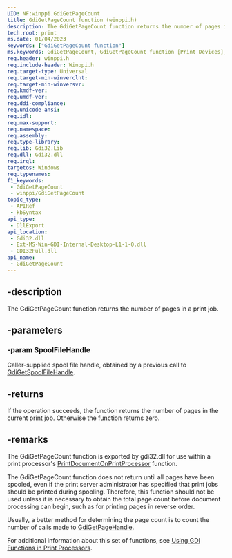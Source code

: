 ```yaml
---
UID: NF:winppi.GdiGetPageCount
title: GdiGetPageCount function (winppi.h)
description: The GdiGetPageCount function returns the number of pages in a print job.
tech.root: print
ms.date: 01/04/2023
keywords: ["GdiGetPageCount function"]
ms.keywords: GdiGetPageCount, GdiGetPageCount function [Print Devices], gdifnc_f34bbc65-29f2-47b1-aec3-523af01a804c.xml, print.gdigetpagecount, winppi/GdiGetPageCount
req.header: winppi.h
req.include-header: Winppi.h
req.target-type: Universal
req.target-min-winverclnt: 
req.target-min-winversvr: 
req.kmdf-ver: 
req.umdf-ver: 
req.ddi-compliance: 
req.unicode-ansi: 
req.idl: 
req.max-support: 
req.namespace: 
req.assembly: 
req.type-library: 
req.lib: Gdi32.Lib
req.dll: Gdi32.dll
req.irql: 
targetos: Windows
req.typenames: 
f1_keywords:
 - GdiGetPageCount
 - winppi/GdiGetPageCount
topic_type:
 - APIRef
 - kbSyntax
api_type:
 - DllExport
api_location:
 - Gdi32.dll
 - Ext-MS-Win-GDI-Internal-Desktop-L1-1-0.dll
 - GDI32Full.dll
api_name:
 - GdiGetPageCount
---
```


## -description

The GdiGetPageCount function returns the number of pages in a print job.

## -parameters

### -param SpoolFileHandle

Caller-supplied spool file handle, obtained by a previous call to [GdiGetSpoolFileHandle](./nf-winppi-gdigetspoolfilehandle.md).

## -returns

If the operation succeeds, the function returns the number of pages in the current print job. Otherwise the function returns zero.

## -remarks

The GdiGetPageCount function is exported by gdi32.dll for use within a print processor's [PrintDocumentOnPrintProcessor](../winsplp/nf-winsplp-printdocumentonprintprocessor.md) function.

The GdiGetPageCount function does not return until all pages have been spooled, even if the print server administrator has specified that print jobs should be printed during spooling. Therefore, this function should not be used unless it is necessary to obtain the total page count before document processing can begin, such as for printing pages in reverse order.

Usually, a better method for determining the page count is to count the number of calls made to [GdiGetPageHandle](./nf-winppi-gdigetpagehandle.md).

For additional information about this set of functions, see [Using GDI Functions in Print Processors](/windows-hardware/drivers/print/using-gdi-functions-in-print-processors).
